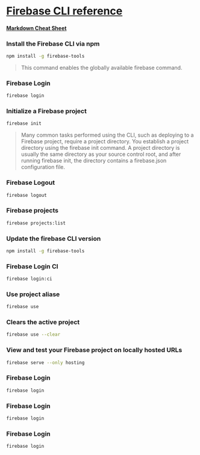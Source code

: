 # **[Firebase CLI reference](https://firebase.google.com/docs/cli)**
#### [Markdown Cheat Sheet](https://www.markdownguide.org/cheat-sheet/)

### Install the Firebase CLI via npm
``` bash
npm install -g firebase-tools
```
> This command enables the globally available firebase command.


### Firebase Login
``` bash
firebase login
```

### Initialize a Firebase project
``` bash
firebase init
```
> Many common tasks performed using the CLI, such as deploying to a Firebase project, require a project directory. You establish a project directory using the firebase init command. A project directory is usually the same directory as your source control root, and after running firebase init, the directory contains a firebase.json configuration file.
### Firebase Logout
``` bash
firebase logout
```
### Firebase projects
``` bash
firebase projects:list
```
### Update the firebase CLI version
``` bash
npm install -g firebase-tools
```
### Firebase Login CI
``` bash
firebase login:ci
```

### Use project aliase
``` bash
firebase use
```



### Clears the active project
``` bash
firebase use --clear
```
###  View and test your Firebase project on locally hosted URLs
``` bash
firebase serve --only hosting
```
### Firebase Login
``` bash
firebase login
```
### Firebase Login
``` bash
firebase login
```
### Firebase Login
``` bash
firebase login
```
